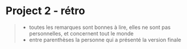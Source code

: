 # Project 2 - rétro

> - toutes les remarques sont bonnes à lire, elles ne sont pas personnelles, et concernent tout le monde  
> - entre parenthèses la personne qui a présenté la version finale
